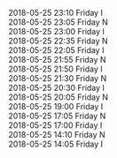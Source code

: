 2018-05-25 23:10 Friday  I  
2018-05-25 23:05 Friday  N  
2018-05-25 23:00 Friday  I  
2018-05-25 22:35 Friday  N  
2018-05-25 22:05 Friday  I  
2018-05-25 21:55 Friday  N  
2018-05-25 21:50 Friday  I  
2018-05-25 21:30 Friday  N  
2018-05-25 20:30 Friday  I  
2018-05-25 20:05 Friday  N  
2018-05-25 19:00 Friday  I  
2018-05-25 17:05 Friday  N  
2018-05-25 17:00 Friday  I  
2018-05-25 14:10 Friday  N  
2018-05-25 14:05 Friday  I  
